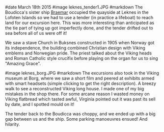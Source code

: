 #date March 18th 2015
#image leknes_tender1.JPG
#markdown
The Boudicca's sister ship [Braemar](https://www.fredolsencruises.com/our-ships/our-cruise-ships/braemar)
occupied the quayside at Leknes in the Lofoten Islands so we had to use a tender (in
practice a lifeboat) to reach land for our excursion here. This was more interesting than
anticipated as the tie part of tying up got imperfectly done, and the tender drifted out to sea
before all of us were off it!

We saw a stave Church in Buksnes constructed in 1905 when Norway got its independence, the building
combined Christian design with Viking emblems and Norwegian pride. The priest talked about the
Viking heads and Roman Catholic style crucifix before playing on the
organ for us to sing "Amazing Grace".

#image leknes_borg.JPG
#markdown
The excursions also took in the Viking museum at Borg, where we saw a short film and peered at
exhibits armed with smart headsets (simple clicking to get the right description). A breezy walk to
see a reconstructed Viking long house. I made one of my big mistakes in the shop there.
For some arcane reason I wasted money on Viking flatbread which tasted awful,
Virginia pointed out it was past its sell by date, and I spotted mould on it!

The tender back to the Boudicca was choppy, and we ended up with a big gap between us and the ship.
Some parking manoeuvres ensued! And hilarity.
